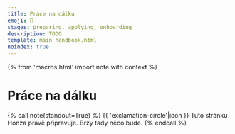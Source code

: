 ```yaml
---
title: Práce na dálku
emoji: 📡
stages: preparing, applying, onboarding
description: TODO
template: main_handbook.html
noindex: true
---
```


{% from 'macros.html' import note with context %}

# Práce na dálku

{% call note(standout=True) %}
  {{ 'exclamation-circle'|icon }} Tuto stránku Honza právě připravuje. Brzy tady něco bude.
{% endcall %}


<!-- {#

doplnit kapitolu na dálku tak, aby v ní byly i tipy jak práci na dálku přežít

https://www.linkedin.com/feed/update/urn:li:activity:6737276887992717312/?commentUrn=urn%3Ali%3Acomment%3A(activity%3A6737276887992717312%2C6737284113360789504)

https://honzajavorek.cz/blog/prace-z-domova/

Germany and the UK are the two largest hubs for professional developer talent in absolute numbers, and together are home to more than 1.7 million professional developers.
https://2019.stateofeuropeantech.com/chapter/people/article/strong-talent-base/

Jak se vyvarovat scams při práci na dálku
https://twitter.com/levelsio/status/1300443073562980353

jak si najit remote entry level praci https://news.ycombinator.com/item?id=26171008

Hledání práce v UK
https://www.reddit.com/r/cscareerquestionsEU/comments/iv6l2n/uk_job_market_consideration_after_finding_a/?utm_source=share&utm_medium=ios_app&utm_name=iossmf


--- https://discord.com/channels/769966886598737931/788826407412170752/1106138493832405092
Práce na dálku je skill, a to jak u pracanta, tak u firmy. Kdysi jsem o tom psal tady, je to staré, ale podle mě pořád dost platné: https://honzajavorek.cz/blog/prace-z-domova/ Myslím, že ten skill je potřeba se naučit. Pokud ho pracant neumí moc dobře, výsledek bude stát za prd. Pokud to firma neumí poštelovat moc dobře, výsledek bude stát za prd. V tomhle to mají nejjednodušší firmy, které jsou od začátku remote-first, takže s tím umí pracovat a očekávání a firemní kultura jsou od začátku nastavené podle toho, nebo lidi, kteří už mají zkušenost s nějakou formou práce na dálku, např. ty, která jsi původně dělala překladatelku na volné noze.
---


--- https://discord.com/channels/769966886598737931/789107031939481641/1032990236768206848
Mě přijde, že HO firmy berou spíš jako „občas můžeš být doma“ a remote berou spíš jako „většinu času budeš doma“, ale jinak je to škála, na které se konkrétní nastavení dost liší firma od firmy. Jedna firma napíše HO a myslí tím, že když ti to manažer povolí, tak můžeš být odpoledne doma, jiná napíše HO a myslí tím, že můžeš být 4 dny v týdnu doma a jezdíš jen ve čtvrtky a když se ti to nehodí, tak ani ve čtvrtky.
---


--- https://discord.com/channels/769966886598737931/789107031939481641/1032958445390934076
HO znamená, že můžeš, ale nemusíš. A často asi počítaj s nějakou přítomností alespoň občas.
Asi bych se nebál přidat slovo full k tomu remote, že hledáš zrovna to. _full remote_ nebo _čistý remote_ apod.
---


--- https://discord.com/channels/769966886598737931/788826407412170752/966768606853603389
<#788826407412170752>  Dobrý večer, cesta naučit se programovat na slušné úrovni je hodně dlouhá a mě pořád vrtá hlavou jedna důležitá věc!!🙂 Jestli v mé lokalitě mam šanci vůbec sehnat práci.Jsem z moravy z okolí Uherského Hradiště. Pročítal sem si nějaké pracovní nabídky a všechno je to Praha,Brno a Ostrava.Je mi jasné že když někam nastoupim tak první budu muset určitě chodit do kanceláře abych získal nějake zkušenosti či zvyklosti 🤔 Jsem z toho pravě celkem demotivovany protože Juniora na remote asi těžko nekdo zaměstna 😭 Stěhovaní nepřichází v úvahu, máme čerstvě opraveny domek a 2 děti tak jsem tady hluboce zakořeněn 😂 🤣 Děkuji za jakoukoliv reakci 😀 👍
---


--- https://discord.com/channels/769966886598737931/788826407412170752/966802574856572998
Potvrzuji 1. odstavec od <@652142810291765248>   v plném rozsahu. Covid opravdu naučil firmy fungovat online, a to tak dobře, že lidi se vracejí do kanclů jen velmi pomalu a dá se fungovat full remote hned od začátku.
Zrovna tohle zažívám. Nastoupila jsem 1.dubna a v kanclu jsem byla všehovšudy 2x. Není víc potřeba a nic speciálního tam svou přítomností nezískám, protože tam celkově chodí tak 20 % lidí.
Určitě je to firma od firmy, ale na otázku, jestli máš šanci sehnat IT práci mimo velká města, odpovídám jednoznačně - ano.
---




--- https://discord.com/channels/769966886598737931/1052331159088017489/1053232282900639774
A ten rozpor, mezi tím, co chtějí firmy a co chtějí lidi je asi vidět i v tomto.
https://twitter.com/brianbrackeen/status/1602301360698974208
(ano není to specificky o **juniorech**, ale potřeby toho člověka se nemění podle toho, jestli začíná nebo ne)
---


--- https://discord.com/channels/769966886598737931/1052331159088017489/1052543776406638724
to je skvely mindset! Ale ne kazdy junior ho ma a tam prichazi pro me ten kamen urazu. Mam zkusenosti kdy si lidi nedelali poznamky a na nabidku nahravani se koukali divne nebo nemaji sebevedomi na to se ptat a nejsem schopni vyhodnotit kdy jeste googlit sam a kdy se zeptat.  A dost tezko se to zjisti behem pohovoru, jak ta komunikace pujde. Vetsinou se proto snazime mit neco jako "den s nami na zkousku" pro juniory abychom zjistili jestli to nebude prilis mnoho prace z nasi strany nez si muzeme dovolit.
---


--- https://discord.com/channels/769966886598737931/1052331159088017489/1052341254056312862
Jo však jasně že to jde, to co mi vedení říkalo bylo že to s juniory akorát zabere o dost víc času. Že na full remote jsou lepší lidi už s nějakými návyky.

Jako jo, je to o tom co chceš a co si může firma dovolit, jen jak se tu řešilo jestli to opravdu je tak rozdílné tak jsem jen podal názor dalších lidí že ano, dle nich je.
---


--- https://discord.com/channels/769966886598737931/769966887055392768/1159604213773512775
Něco o práci na dálku 🙂 https://seths.blog/2021/09/intentional-connection-in-the-digital-office/
---


--- https://discord.com/channels/769966886598737931/1150481852516290641/1169891697753325629
díky, já si matně vybavoval, žes nějakou dobu dojížděla.
No, můj point je takový, že u nás ti HR na pohovoru řekne, že jedeme hybrid 50 %. Ale skutečnost pak záleží na tvém managerovi. Můj třeba preferuje práci v officu, takže musíme chodit 3x týdně. Ale na jiném oddělení se jede 100 % remote.
Takže třeba u nás bys na pohovor nešla, protože podle HR není full remote možný. Ale kdybys šla, tak by ses třeba se svým nadřízeným domluvila a full remote by šel. Takových případů nebude mnoho, ale jsou.
---


--- https://discord.com/channels/769966886598737931/1075541542669922424/1188112919553126510
**100 % remote práce**
Velikánská nevýhoda. **Je to non-stop velké informační a sociální vakuum. **Je to nehostinné prostředí a musí se na spoustě věcí dřít (z obou stran, firma i junior) a stejně se to plnohodnotně nedožene. Člověk se nic nedozví mimochodem, nevidí typické pořádky a komunikaci ve firmě, přijde o spoustu podnětů, povzbuzení, tipů i náhodné zpětné vazby, nadto si lze furt klást otázky jako: Nevyhodili by mě, kdyby viděli, jak pracuju? Jak si zprostředkovat někoho, kdo by poradil, jak zlepšit/zefektivnit práci? Co jsem dneska udělala, mám pocit, že nic, co s tím? Na koho se obracet, kdy, s čím a jak?

Cítím, že o hodně přicházím tím, že nevidím, jak kolegové pracují (co dělají, jak to řeší, jak ventilují emoce, co nastává), co se řeší v jiných projektech/u jiných klientů a podobně. Další věc je, že **všechno je zpráva nebo schůzka. Všechno, co není zpráva nebo schůzka, neexistuje, přestože to existuje.**

Říct si o pomoc kolegovi, co sedí půl metru vedle, a napsat zprávu v nějakém chatu na Teamsech není stejně snadné ani to nevede ke stejnému výsledku. (A to říkám jako zástupce generace Z, u kterého by se dalo čekat, že bude chtít zprávovat neustále.) V chatu dostanu hlavně odpověď na to, na co se bezprostředně ptám (přičemž je nutné vše rovnou víc popsat, aby bylo jasné, o čem mluvím, žádné *hele, jak mám vyřešit tohle?*), člověk nedostane "zdarma" nic navíc, což se mi při komunikaci osobní stává téměř neustále. Je taky mnohem těžší být zvídavější a doptávat se.

Je těžší si sehnat mentora, pomoc, průvodce. Je těžší se zorientovat i v základních strukturách.

Tím, že je člověk sám, také jinak zpracovává emoce a situace (!), takže se mi stává, že jde do ztracena něco, co bych jinak normálně ihned řešila.

HO obecně znamená v krátkodobém horizontu to, že řešení nalézám trochu jiným způsobem, v dlouhodobém ale i to, že přicházím o růst soft skills (!).
---

https://blog.naucme.it/moji-kancelari-je-cely-svet


#} -->
